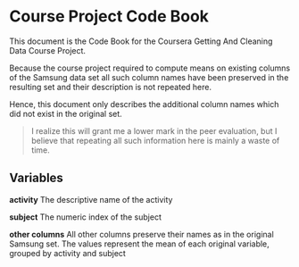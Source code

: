 Course Project Code Book
======

This document is the Code Book for the Coursera Getting And Cleaning Data Course Project.

Because the course project required to compute means on existing columns of the Samsung data set all such column names have been preserved in the resulting set and their description is not repeated here.

Hence, this document only describes the additional column names which did not exist in the original set.

> I realize this will grant me a lower mark in the peer evaluation, but I believe that repeating all such information here is mainly a waste of time.

## Variables

**activity**
 The descriptive name of the activity

**subject**
 The numeric index of the subject

**other columns**
All other columns preserve their names as in the original Samsung set. The values represent the mean of each original variable, grouped by activity and subject
